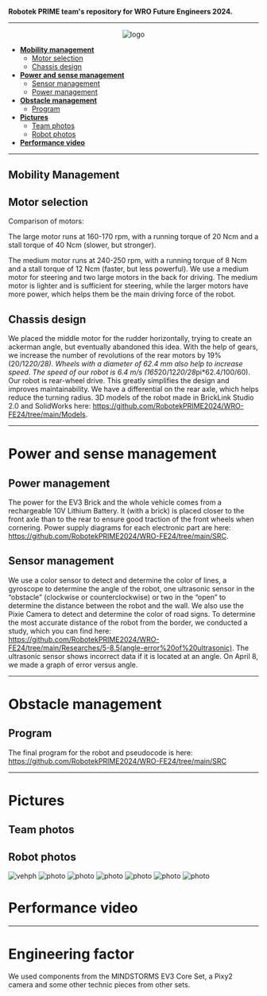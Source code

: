 **Robotek PRIME team's repository for WRO Future Engineers 2024.**
***
<div align=center>
 
![logo](./Images/Robotek.png)

</div>

* [**Mobility management**](#mobility-management)
  * [Motor selection](#motor-selection)
  * [Chassis design](#chassis-design)
* [**Power and sense management**](#power-and-sense-management)
  * [Sensor management](#sensor-management)
  * [Power management](#power-management)
* [**Obstacle management**](#obstacle-management)
  * [Program](#program)
* [**Pictures**](#pictures)
  * [Team photos](#team-photos)
  * [Robot photos](#robot-photos)
* [**Performance video**](#performance-video)

***

## Mobility Management

## Motor selection

Comparison of motors:

The large motor runs at 160-170 rpm, with a running torque of 20 Ncm and a stall torque of 40 Ncm (slower, but stronger).

The medium motor runs at 240-250 rpm, with a running torque of 8 Ncm and a stall torque of 12 Ncm (faster, but less powerful).
We use a medium motor for steering and two large motors in the back for driving. The medium motor is lighter and is sufficient for steering, while the larger motors have more power, which helps them be the main driving force of the robot.

## Chassis design

We placed the middle motor for the rudder horizontally, trying to create an ackerman angle, but eventually abandoned this idea. With the help of gears, we increase the number of revolutions of the rear motors by 19% (20/12*20/28). Wheels with a diameter of 62.4 mm also help to increase speed. The speed of our robot is 6.4 m/s (165*20/12*20/28*pi*62.4/100/60). Our robot is rear-wheel drive. This greatly simplifies the design and improves maintainability. We have a differential on the rear axle, which helps reduce the turning radius. 3D models of the robot made in BrickLink Studio 2.0 and SolidWorks here: https://github.com/RobotekPRIME2024/WRO-FE24/tree/main/Models.

***

# Power and sense management

## Power management

The power for the EV3 Brick and the whole vehicle comes from a rechargeable 10V Lithium Battery. It (with a brick) is placed closer to the front axle than to the rear to ensure good traction of the front wheels when cornering.
Power supply diagrams for each electronic part are here: https://github.com/RobotekPRIME2024/WRO-FE24/tree/main/SRC.

## Sensor management

We use a color sensor to detect and determine the color of lines, a gyroscope to determine the angle of the robot, one ultrasonic sensor in the “obstacle” (clockwise or counterclockwise) or two in the “open” to determine the distance between the robot and the wall. We also use the Pixie Camera to detect and determine the color of road signs. To determine the most accurate distance of the robot from the border, we conducted a study, which you can find here: https://github.com/RobotekPRIME2024/WRO-FE24/tree/main/Researches/5-8.5(angle-error%20of%20ultrasonic). The ultrasonic sensor shows incorrect data if it is located at an angle. On April 8, we made a graph of error versus angle.

***

# Obstacle management

## Program

The final program for the robot and pseudocode is here: https://github.com/RobotekPRIME2024/WRO-FE24/tree/main/SRC

***

# Pictures
## Team photos


## Robot photos
![vehph](./V-photos/Photorealistic/Robot.png)
![photo](./V-photos/Photorealistic/RobotTop.png)
![photo](./V-photos/Photorealistic/RobotBottom.png)
![photo](./V-photos/Photorealistic/RobotFront.png)
![photo](./V-photos/Photorealistic/RobotRear.png)
![photo](./V-photos/Photorealistic/RobotLeft.png)
![photo](./V-photos/Photorealistic/RobotRight.png)

# Performance video

***

# Engineering factor

We used components from the MINDSTORMS EV3 Core Set, a Pixy2 camera and some other technic pieces from other sets.
